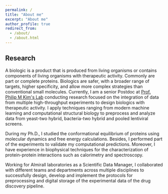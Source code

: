 ```yaml
---
permalink: /
title: "About me"
excerpt: "About me"
author_profile: true
redirect_from: 
  - /about/
  - /about.html
---
```


## Research

A biologic is a product that is produced from living organisms or contains components of living organisms with therapeutic activity. Commonly are part or complete proteins.  Biologics are safer, with a broader range of targets, higher specificity,  and allow more complex strategies than conventional small molecules.  Currently, I am a senior Postdoc at [Prof. Philip M Kim's Lab](http://www.kimlab.org) conducting research focused on the integration of data from multiple high-throughput experiments to design biologics with therapeutic activity. I apply techniques ranging from modern machine learning and computational structural biology to preprocess and analyze data from yeast-two hybrid, bacteria-two hybrid and pooled lentiviral screens. 

During my Ph.D., I studied the conformational equilibrium of proteins using molecular dynamics and free energy calculations. Besides, I performed part of the experiments to validate my computational predictions.  Moreover, I have experience in biophysical techniques for the characterization of protein-protein interactions such as calorimetry and spectroscopy.

Working for Almirall laboratories as a Scientific Data Manager, I collaborated with different teams and departments across multiple disciplines to successfully design, develop and implement the protocols for preprocessing and digital storage of the experimental data of the drug discovery pipeline. 


